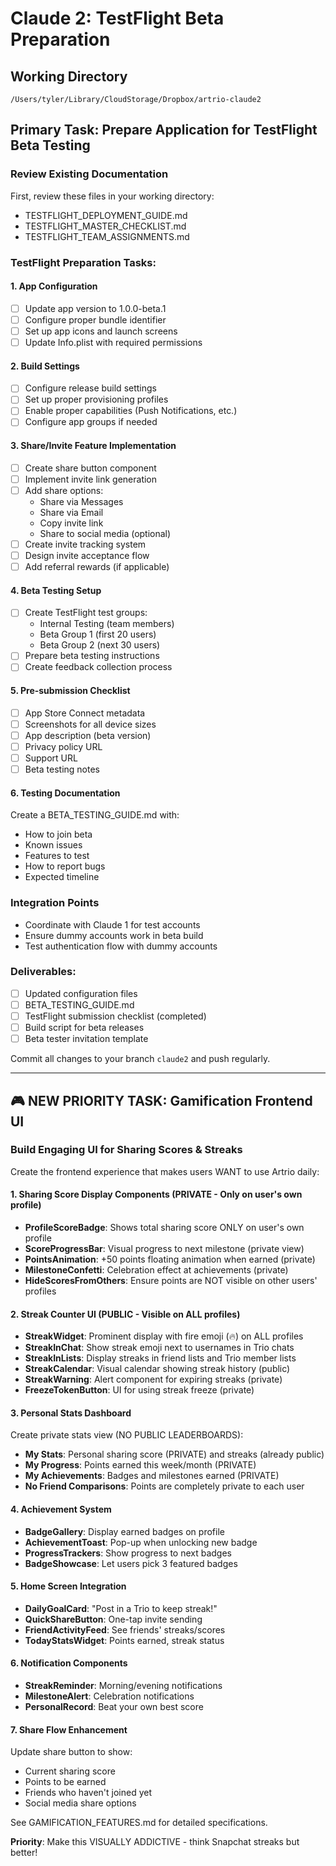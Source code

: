 # Claude 2: TestFlight Beta Preparation

## Working Directory
`/Users/tyler/Library/CloudStorage/Dropbox/artrio-claude2`

## Primary Task: Prepare Application for TestFlight Beta Testing

### Review Existing Documentation
First, review these files in your working directory:
- TESTFLIGHT_DEPLOYMENT_GUIDE.md
- TESTFLIGHT_MASTER_CHECKLIST.md
- TESTFLIGHT_TEAM_ASSIGNMENTS.md

### TestFlight Preparation Tasks:

#### 1. App Configuration
- [ ] Update app version to 1.0.0-beta.1
- [ ] Configure proper bundle identifier
- [ ] Set up app icons and launch screens
- [ ] Update Info.plist with required permissions

#### 2. Build Settings
- [ ] Configure release build settings
- [ ] Set up proper provisioning profiles
- [ ] Enable proper capabilities (Push Notifications, etc.)
- [ ] Configure app groups if needed

#### 3. Share/Invite Feature Implementation
- [ ] Create share button component
- [ ] Implement invite link generation
- [ ] Add share options:
  - Share via Messages
  - Share via Email
  - Copy invite link
  - Share to social media (optional)
- [ ] Create invite tracking system
- [ ] Design invite acceptance flow
- [ ] Add referral rewards (if applicable)

#### 4. Beta Testing Setup
- [ ] Create TestFlight test groups:
  - Internal Testing (team members)
  - Beta Group 1 (first 20 users)
  - Beta Group 2 (next 30 users)
- [ ] Prepare beta testing instructions
- [ ] Create feedback collection process

#### 5. Pre-submission Checklist
- [ ] App Store Connect metadata
- [ ] Screenshots for all device sizes
- [ ] App description (beta version)
- [ ] Privacy policy URL
- [ ] Support URL
- [ ] Beta testing notes

#### 6. Testing Documentation
Create a BETA_TESTING_GUIDE.md with:
- How to join beta
- Known issues
- Features to test
- How to report bugs
- Expected timeline

### Integration Points
- Coordinate with Claude 1 for test accounts
- Ensure dummy accounts work in beta build
- Test authentication flow with dummy accounts

### Deliverables:
- [ ] Updated configuration files
- [ ] BETA_TESTING_GUIDE.md
- [ ] TestFlight submission checklist (completed)
- [ ] Build script for beta releases
- [ ] Beta tester invitation template

Commit all changes to your branch `claude2` and push regularly.

---

## 🎮 NEW PRIORITY TASK: Gamification Frontend UI

### Build Engaging UI for Sharing Scores & Streaks

Create the frontend experience that makes users WANT to use Artrio daily:

#### 1. Sharing Score Display Components (PRIVATE - Only on user's own profile)
- **ProfileScoreBadge**: Shows total sharing score ONLY on user's own profile
- **ScoreProgressBar**: Visual progress to next milestone (private view)
- **PointsAnimation**: +50 points floating animation when earned (private)
- **MilestoneConfetti**: Celebration effect at achievements (private)
- **HideScoresFromOthers**: Ensure points are NOT visible on other users' profiles

#### 2. Streak Counter UI (PUBLIC - Visible on ALL profiles)
- **StreakWidget**: Prominent display with fire emoji (🔥) on ALL profiles
- **StreakInChat**: Show streak emoji next to usernames in Trio chats
- **StreakInLists**: Display streaks in friend lists and Trio member lists
- **StreakCalendar**: Visual calendar showing streak history (public)
- **StreakWarning**: Alert component for expiring streaks (private)
- **FreezeTokenButton**: UI for using streak freeze (private)

#### 3. Personal Stats Dashboard
Create private stats view (NO PUBLIC LEADERBOARDS):
- **My Stats**: Personal sharing score (PRIVATE) and streaks (already public)
- **My Progress**: Points earned this week/month (PRIVATE)
- **My Achievements**: Badges and milestones earned (PRIVATE)
- **No Friend Comparisons**: Points are completely private to each user

#### 4. Achievement System
- **BadgeGallery**: Display earned badges on profile
- **AchievementToast**: Pop-up when unlocking new badge
- **ProgressTrackers**: Show progress to next badges
- **BadgeShowcase**: Let users pick 3 featured badges

#### 5. Home Screen Integration
- **DailyGoalCard**: "Post in a Trio to keep streak!"
- **QuickShareButton**: One-tap invite sending
- **FriendActivityFeed**: See friends' streaks/scores
- **TodayStatsWidget**: Points earned, streak status

#### 6. Notification Components
- **StreakReminder**: Morning/evening notifications
- **MilestoneAlert**: Celebration notifications
- **PersonalRecord**: Beat your own best score

#### 7. Share Flow Enhancement
Update share button to show:
- Current sharing score
- Points to be earned
- Friends who haven't joined yet
- Social media share options

See GAMIFICATION_FEATURES.md for detailed specifications.

**Priority**: Make this VISUALLY ADDICTIVE - think Snapchat streaks but better!
